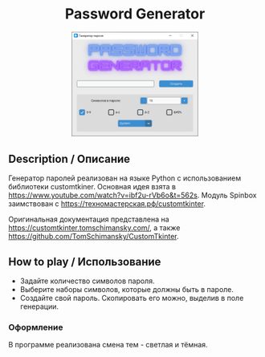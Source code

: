 <h1 align="center">Password Generator</h1>
<p align="center"><img  src="./readme_assets/passwordgenerator_window.png" width="50%"></p>

## Description / Описание

 Генератор паролей реализован на языке Python с использованием библиотеки customtkiner.
 Основная идея взята в https://www.youtube.com/watch?v=ibf2u-rVb6o&t=562s.
 Модуль Spinbox заимствован с https://техномастерская.рф/customtkinter.
 
 Оригинальная документация представлена на https://customtkinter.tomschimansky.com/, а также https://github.com/TomSchimansky/CustomTkinter.
 
## How to play / Использование

- Задайте количество символов пароля.
- Выберите наборы символов, которые должны быть в пароле.
- Создайте свой пароль. Скопировать его можно, выделив в поле генерации.

### Оформление

В программе реализована смена тем - светлая и тёмная.
